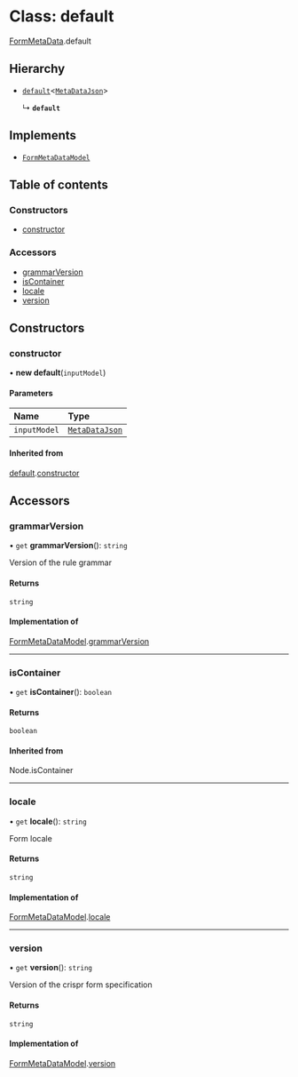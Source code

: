 # Class: default

[FormMetaData](../modules/FormMetaData.md).default

## Hierarchy

- [`default`](Node.default.md)<[`MetaDataJson`](../modules/FormJsonTypes.md#metadatajson)\>

  ↳ **`default`**

## Implements

- [`FormMetaDataModel`](../interfaces/FormModel.FormMetaDataModel.md)

## Table of contents

### Constructors

- [constructor](FormMetaData.default.md#constructor)

### Accessors

- [grammarVersion](FormMetaData.default.md#grammarversion)
- [isContainer](FormMetaData.default.md#iscontainer)
- [locale](FormMetaData.default.md#locale)
- [version](FormMetaData.default.md#version)

## Constructors

### constructor

• **new default**(`inputModel`)

#### Parameters

| Name | Type |
| :------ | :------ |
| `inputModel` | [`MetaDataJson`](../modules/FormJsonTypes.md#metadatajson) |

#### Inherited from

[default](Node.default.md).[constructor](Node.default.md#constructor)

## Accessors

### grammarVersion

• `get` **grammarVersion**(): `string`

Version of the rule grammar

#### Returns

`string`

#### Implementation of

[FormMetaDataModel](../interfaces/FormModel.FormMetaDataModel.md).[grammarVersion](../interfaces/FormModel.FormMetaDataModel.md#grammarversion)

___

### isContainer

• `get` **isContainer**(): `boolean`

#### Returns

`boolean`

#### Inherited from

Node.isContainer

___

### locale

• `get` **locale**(): `string`

Form locale

#### Returns

`string`

#### Implementation of

[FormMetaDataModel](../interfaces/FormModel.FormMetaDataModel.md).[locale](../interfaces/FormModel.FormMetaDataModel.md#locale)

___

### version

• `get` **version**(): `string`

Version of the crispr form specification

#### Returns

`string`

#### Implementation of

[FormMetaDataModel](../interfaces/FormModel.FormMetaDataModel.md).[version](../interfaces/FormModel.FormMetaDataModel.md#version)
